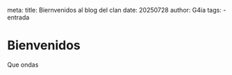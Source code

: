 meta:
  title: Biernvenidos al blog del clan
  date: 20250728
  author: G4ia
  tags:
    - entrada

# Bienvenidos

Que ondas
